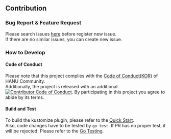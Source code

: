 Contribution
------------
### Bug Report & Feature Request
Please search issues [here](https://github.com/openinfradev/kustomize-helm-transformer/issues) before register new issue.  
If there are no similar issues, you can create new issue.

### How to Develop
#### Code of Conduct
Please note that this project complies with the [Code of Conduct(KOR)](https://github.com/openinfradev/community/blob/main/code-of-conduct.md) of HANU Community.  
Additionally, the project is released with an additional [![Contributor Code of Conduct](https://img.shields.io/badge/Contributor%20Covenant-v2.0%20adopted-4ff69b4.svg)](code_of_conduct.md). By participating in this project you agree to abide by its terms.

#### Build and Test
To build the kustomize plugin, please refer to the [Quick Start](quickstart.md).  
Also, code changes have to be tested by `go test`. If PR has no proper test, it will be rejected. Please refer to the [Go Testing](https://golang.org/pkg/testing/).

